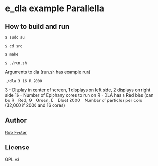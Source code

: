 # e_dla example Parallella

## How to build and run

    $ sudo su

    $ cd src

    $ make

    $ ./run.sh

Arguments to dla (run.sh has example run)

	./dla 3 16 R 2000

3 - Display in center of screen, 1 displays on left side, 2 displays on right side
16 - Number of Epiphany cores to run on
R - DLA has a Red bias (can be R - Red, G - Green, B - Blue)
2000 - Number of particles per core (32,000 if 2000 and 16 cores)


## Author

[Rob Foster](mailto:<rgfoster1@comcast.net>)

## License

GPL v3
